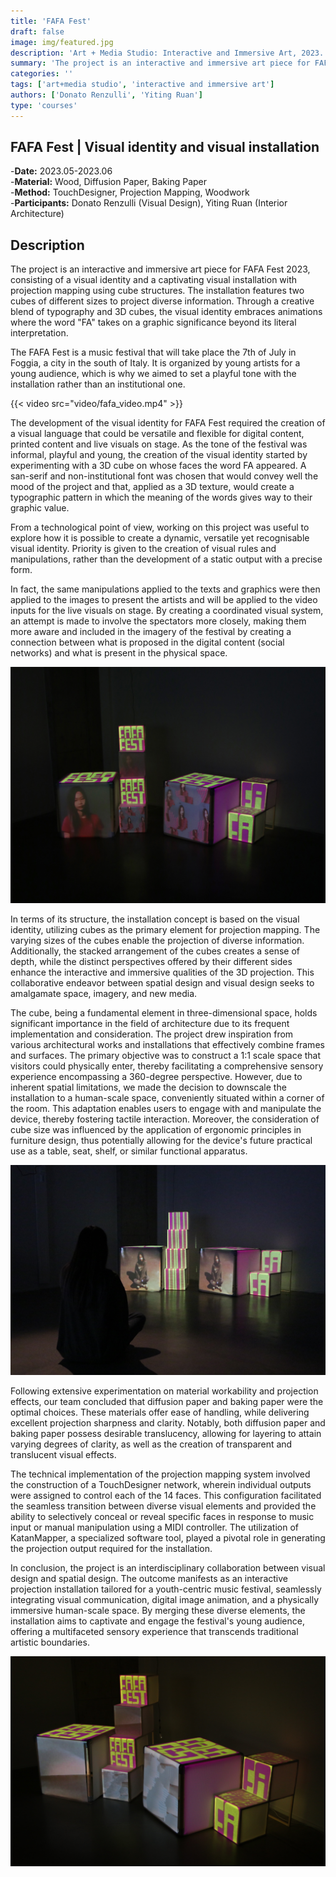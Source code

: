 ```yaml
---
title: 'FAFA Fest'
draft: false
image: img/featured.jpg
description: 'Art + Media Studio: Interactive and Immersive Art, 2023. The project is an interactive and immersive art piece for FAFA Fest 2023, consisting of a visual identity and a captivating visual installation with projection mapping using cube structures.'
summary: 'The project is an interactive and immersive art piece for FAFA Fest 2023, consisting of a visual identity and a captivating visual installation with projection mapping using cube structures.'
categories: ''
tags: ['art+media studio', 'interactive and immersive art']
authors: ['Donato Renzulli', 'Yiting Ruan']
type: 'courses'
---
```


## FAFA Fest | Visual identity and visual installation

-**Date:** 2023.05-2023.06  
-**Material:** Wood, Diffusion Paper, Baking Paper  
-**Method:** TouchDesigner, Projection Mapping, Woodwork  
-**Participants:** Donato Renzulli (Visual Design), Yiting Ruan (Interior Architecture)

## Description

The project is an interactive and immersive art piece for FAFA Fest 2023, consisting of a visual identity and a captivating visual installation with projection mapping using cube structures. The installation features two cubes of different sizes to project diverse information. Through a creative blend of typography and 3D cubes, the visual identity embraces animations where the word "FA" takes on a graphic significance beyond its literal interpretation.  
  
The FAFA Fest is a music festival that will take place the 7th of July in Foggia, a city in the south of Italy. It is organized by young artists for a young audience, which is why we aimed to set a playful tone with the installation rather than an institutional one.  

{{< video  src="video/fafa_video.mp4" >}}
  
The development of the visual identity for FAFA Fest required the creation of a visual language that could be versatile and flexible for digital content, printed content and live visuals on stage. As the tone of the festival was informal, playful and young, the creation of the visual identity started by experimenting with a 3D cube on whose faces the word FA appeared. A san-serif and non-institutional font was chosen that would convey well the mood of the project and that, applied as a 3D texture, would create a typographic pattern in which the meaning of the words gives way to their graphic value.  
  
From a technological point of view, working on this project was useful to explore how it is possible to create a dynamic, versatile yet recognisable visual identity. Priority is given to the creation of visual rules and manipulations, rather than the development of a static output with a precise form.  
  
In fact, the same manipulations applied to the texts and graphics were then applied to the images to present the artists and will be applied to the video inputs for the live visuals on stage. By creating a coordinated visual system, an attempt is made to involve the spectators more closely, making them more aware and included in the imagery of the festival by creating a connection between what is proposed in the digital content (social networks) and what is present in the physical space.  

[![FAFA Image](img/fafa_pic5.jpg)](img/fafa_pic5.jpg)
  
In terms of its structure, the installation concept is based on the visual identity, utilizing cubes as the primary element for projection mapping. The varying sizes of the cubes enable the projection of diverse information. Additionally, the stacked arrangement of the cubes creates a sense of depth, while the distinct perspectives offered by their different sides enhance the interactive and immersive qualities of the 3D projection. This collaborative endeavor between spatial design and visual design seeks to amalgamate space, imagery, and new media.  
  
The cube, being a fundamental element in three-dimensional space, holds significant importance in the field of architecture due to its frequent implementation and consideration. The project drew inspiration from various architectural works and installations that effectively combine frames and surfaces. The primary objective was to construct a 1:1 scale space that visitors could physically enter, thereby facilitating a comprehensive sensory experience encompassing a 360-degree perspective. However, due to inherent spatial limitations, we made the decision to downscale the installation to a human-scale space, conveniently situated within a corner of the room. This adaptation enables users to engage with and manipulate the device, thereby fostering tactile interaction. Moreover, the consideration of cube size was influenced by the application of ergonomic principles in furniture design, thus potentially allowing for the device's future practical use as a table, seat, shelf, or similar functional apparatus.  

[![FAFA Image](img/fafa_pic2.jpg)](img/fafa_pic2.jpg)
  
Following extensive experimentation on material workability and projection effects, our team concluded that diffusion paper and baking paper were the optimal choices. These materials offer ease of handling, while delivering excellent projection sharpness and clarity. Notably, both diffusion paper and baking paper possess desirable translucency, allowing for layering to attain varying degrees of clarity, as well as the creation of transparent and translucent visual effects.  
  
The technical implementation of the projection mapping system involved the construction of a TouchDesigner network, wherein individual outputs were assigned to control each of the 14 faces. This configuration facilitated the seamless transition between diverse visual elements and provided the ability to selectively conceal or reveal specific faces in response to music input or manual manipulation using a MIDI controller. The utilization of KatanMapper, a specialized software tool, played a pivotal role in generating the projection output required for the installation.  
  
In conclusion, the project is an interdisciplinary collaboration between visual design and spatial design. The outcome manifests as an interactive projection installation tailored for a youth-centric music festival, seamlessly integrating visual communication, digital image animation, and a physically immersive human-scale space. By merging these diverse elements, the installation aims to captivate and engage the festival's young audience, offering a multifaceted sensory experience that transcends traditional artistic boundaries.

[![FAFA Image](img/fafa_pic3.jpg)](img/fafa_pic3.jpg)
